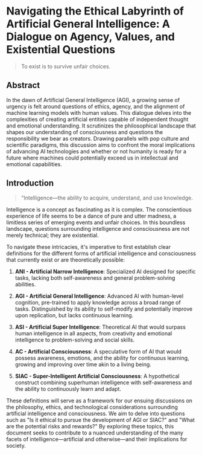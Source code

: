 # Navigating the Ethical Labyrinth of Artificial General Intelligence: A Dialogue on Agency, Values, and Existential Questions

> To exist is to survive unfair choices.

## Abstract

In the dawn of Artificial General Intelligence (AGI), a growing sense of urgency
is felt around questions of ethics, agency, and the alignment of machine
learning models with human values. This dialogue delves into the complexities of
creating artificial entities capable of independent thought and emotional
understanding. It scrutinizes the philosophical landscape that shapes our
understanding of consciousness and questions the responsibility we bear as
creators. Drawing parallels with pop culture and scientific paradigms, this
discussion aims to confront the moral implications of advancing AI technologies
and whether or not humanity is ready for a future where machines could
potentially exceed us in intellectual and emotional capabilities.

## Introduction

> "Intelligence—the ability to acquire, understand, and use knowledge.

Intelligence is a concept as fascinating as it is complex. The conscientious
experience of life seems to be a dance of pure and utter madness, a limitless
series of emerging events and unfair choices. In this boundless landscape,
questions surrounding intelligence and consciousness are not merely technical;
they are existential.

To navigate these intricacies, it's imperative to first establish clear
definitions for the different forms of artificial intelligence and consciousness
that currently exist or are theoretically possible:

1. **ANI - Artificial Narrow Intelligence**: Specialized AI designed for
   specific tasks, lacking both self-awareness and general problem-solving
   abilities.

2. **AGI - Artificial General Intelligence**: Advanced AI with human-level
   cognition, pre-trained to apply knowledge across a broad range of tasks.
   Distinguished by its ability to self-modify and potentially improve upon
   replication, but lacks continuous learning.

3. **ASI - Artificial Super Intelligence**: Theoretical AI that would surpass
   human intelligence in all aspects, from creativity and emotional intelligence
   to problem-solving and social skills.

4. **AC - Artificial Consciousness**: A speculative form of AI that would
   possess awareness, emotions, and the ability for continuous learning, growing
   and improving over time akin to a living being.

5. **SIAC - Super-Intelligent Artificial Consciousness**: A hypothetical
   construct combining superhuman intelligence with self-awareness and the
   ability to continuously learn and adapt.

These definitions will serve as a framework for our ensuing discussions on the
philosophy, ethics, and technological considerations surrounding artificial
intelligence and consciousness. We aim to delve into questions such as "Is it
ethical to pursue the development of AGI or SIAC?" and "What are the potential
risks and rewards?" By exploring these topics, this document seeks to contribute
to a nuanced understanding of the many facets of intelligence—artificial and
otherwise—and their implications for society.
